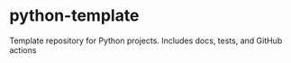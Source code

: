 # python-template
Template repository for Python projects. Includes docs, tests, and GitHub actions
